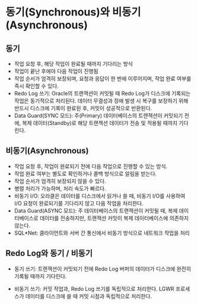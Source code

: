 <h1 id="동기synchronous와-비동기asynchronous">동기(Synchronous)와 비동기(Asynchronous)</h1>
<h2 id="동기">동기</h2>
<ul>
<li>작업 요청 후, 해당 작업이 완료될 때까지 기다리는 방식</li>
<li>작업이 끝난 후에야 다음 작업이 진행됨</li>
<li>작업 순서가 엄격히 보장되며, 요청과 응답이 한 번에 이루어지며, 작업 완료 여부를 즉시 확인할 수 있다.</li>
<li>Redo Log 쓰기: Oracle의 트랜잭션이 커밋될 때 Redo Log가 디스크에 기록되는 작업은 동기적으로 처리된다. 데이터 무결성과 장애 발생 시 복구를 보장하기 위해 반드시 디스크에 기록이 완료된 후, 커밋이 성공적으로 반환된다.</li>
<li>Data Guard(SYNC 모드): 주(Primary) 데이터베이스의 트랜잭션이 커밋되기 전에, 복제 데이터(Standby)로 해당 트랜잭션 데이터가 전송 및 적용될 때까지 기다린다.</li>
</ul>
<h2 id="비동기asynchronous">비동기(Asynchronous)</h2>
<ul>
<li>작업 요청 후, 작업이 완료되기 전에 다음 작업으로 진행할 수 있는 방식.</li>
<li>작업 완료 여부는 별도로 확인하거나 콜백 방식으로 알림을 받는다.</li>
<li>작업 순서가 엄격히 보장되지 않을 수 있다.</li>
<li>병렬 처리가 가능하며, 처리 속도가 빠르다.</li>
<li>비동기 I/O: 오라클은 데이터를 디스크에서 읽거나 쓸 때, 비동기 I/O를 사용하여 I/O 요청이 완료되기를 기다리지 않고 다음 작업을 처리한다.</li>
<li>Data Guard(ASYNC 모드): 주 데이터베이스의 트랜잭션이 커밋될 때, 복제 데이터베이스로 데이터를 전송하지만, 트랜잭션 커밋이 복제 데이터베이스에 의존하지 않는다.</li>
<li>SQL*Net: 클라이언트와 서버 간 통신에서 비동기 방식으로 네트워크 작업을 처리</li>
</ul>
<h2 id="redo-log와-동기--비동기">Redo Log와 동기 / 비동기</h2>
<ul>
<li><p>동기 쓰기: 트랜잭션이 커밋되기 전에 Redo Log 버퍼의 데이터가 디스크에 완전히 기록될 때까지 기다린다.</p>
</li>
<li><p>비동기 쓰기: 커밋 작업과, Redo Log 쓰기를 독립적으로 처리한다. LGWR 프로세스가 데이터를 디스크에 쓸 때 커밋 시점과 독립적으로 처리한다.</p>
</li>
</ul>